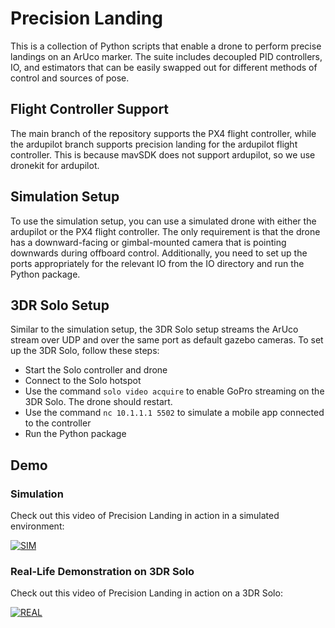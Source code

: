 # Precision Landing

This is a collection of Python scripts that enable a drone to perform precise landings on an ArUco marker. The suite includes decoupled PID controllers, IO, and estimators that can be easily swapped out for different methods of control and sources of pose.

## Flight Controller Support

The main branch of the repository supports the PX4 flight controller, while the ardupilot branch supports precision landing for the ardupilot flight controller. This is because mavSDK does not support ardupilot, so we use dronekit for ardupilot.

## Simulation Setup

To use the simulation setup, you can use a simulated drone with either the ardupilot or the PX4 flight controller. The only requirement is that the drone has a downward-facing or gimbal-mounted camera that is pointing downwards during offboard control. Additionally, you need to set up the ports appropriately for the relevant IO from the IO directory and run the Python package.

## 3DR Solo Setup

Similar to the simulation setup, the 3DR Solo setup streams the ArUco stream over UDP and over the same port as default gazebo cameras. To set up the 3DR Solo, follow these steps:
- Start the Solo controller and drone
- Connect to the Solo hotspot
- Use the command `solo video acquire` to enable GoPro streaming on the 3DR Solo. The drone should restart.
- Use the command `nc 10.1.1.1 5502` to simulate a mobile app connected to the controller
- Run the Python package

## Demo

### Simulation

Check out this video of Precision Landing in action in a simulated environment:

[![SIM](https://img.youtube.com/vi/zFaq3G3E5Ek/0.jpg)](https://www.youtube.com/watch?v=zFaq3G3E5Ek)

### Real-Life Demonstration on 3DR Solo

Check out this video of Precision Landing in action on a 3DR Solo:

[![REAL](https://img.youtube.com/vi/YOW82ZHeRjg/0.jpg)](https://www.youtube.com/watch?v=YOW82ZHeRjg)
